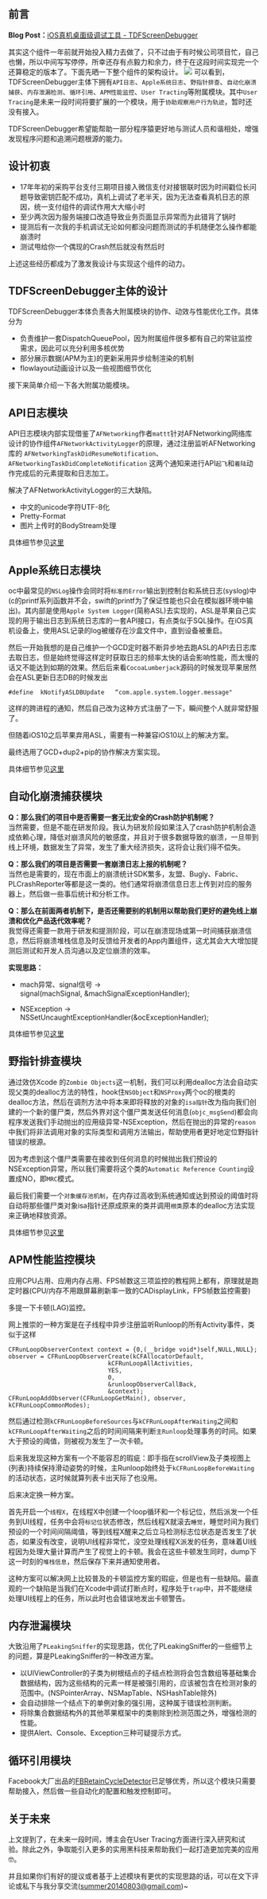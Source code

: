 


## 前言
**Blog Post：**[iOS真机桌面级调试工具 - TDFScreenDebugger](https://summer20140803.github.io/2018/05/20/iOS真机桌面级调试工具/)

其实这个组件一年前就开始投入精力去做了，只不过由于有时候公司项目忙，自己也懒，所以中间写写停停，所幸还存有点毅力和余力，终于在这段时间实现完一个还算稳定的版本了。下面先晒一下整个组件的架构设计。
![](https://ws3.sinaimg.cn/large/006tNc79gy1fsiwa7ubzvj30nn0bygm9.jpg)
可以看到，TDFScreenDebugger主体下拥有`API日志`、`Apple系统日志`、`野指针排查`、`自动化崩溃捕获`、`内存泄漏检测`、`循环引用`、`APM性能监控`、`User Tracting`等附属模块。其中`User Tracing`是未来一段时间将要扩展的一个模块，用于`协助观察用户行为轨迹`，暂时还没有接入。  

TDFScreenDebugger希望能帮助一部分程序猿更好地与测试人员和谐相处，增强发现程序问题和追溯问题根源的能力。

## 设计初衷
* 17年年初的采购平台支付三期项目接入微信支付对接银联时因为时间戳位长问题导致密钥匹配不成功，真机上调试了老半天，因为无法查看真机日志的原因，统一支付组件的调试作用大大缩小时
* 至少两次因为服务端接口改造导致业务页面显示异常而为此错背了锅时
* 提测后有一次我的手机调试无论如何都没问题而测试的手机随便怎么操作都能崩溃时
* 测试甩给你一个偶现的Crash然后就没有然后时

上述这些经历都成为了激发我设计与实现这个组件的动力。

## TDFScreenDebugger主体的设计
TDFScreenDebugger本体负责各大附属模块的协作、动效与性能优化工作。具体分为
* 负责维护一套DispatchQueuePool，因为附属组件很多都有自己的常驻监控需求，因此可以充分利用多核优势
* 部分展示数据(APM为主)的更新采用异步绘制渲染的机制
* flowlayout动画设计以及一些视图细节优化

接下来简单介绍一下各大附属功能模块。

## API日志模块
API日志模块内部实现借鉴了`AFNetworking`作者`mattt`针对AFNetworking网络库设计的协作组件`AFNetworkActivityLogger`的原理，通过注册监听AFNetworking库的
`AFNetworkingTaskDidResumeNotification`、`AFNetworkingTaskDidCompleteNotification`
这两个通知来进行API`起飞`和`着陆`动作完成后的元素提取和日志加工。

解决了AFNetworkActivityLogger的三大缺陷。
- 中文的unicode字符UTF-8化
- Pretty-Format
- 图片上传时的BodyStream处理

具体细节参见[这里](https://summer20140803.github.io/2017/08/15/制作API日志阅读器/)

## Apple系统日志模块
oc中最常见的`NSLog`操作会同时将`标准的Error`输出到控制台和系统日志(syslog)中(c的printf系列函数并不会，swift的printf为了保证性能也只会在模拟器环境中输出)。其内部是使用`Apple System Logger`(简称ASL)去实现的，ASL是苹果自己实现的用于输出日志到系统日志库的一套API接口，有点类似于SQL操作。在iOS真机设备上，使用ASL记录的log被缓存在沙盒文件中，直到设备被重启。

然后一开始我想的是自己维护一个GCD定时器不断异步地去跑ASL的API去日志库去取日志，但是始终觉得这样定时获取日志的频率太快的话会影响性能，而太慢的话又不能达到如期的效果。然后后来看`CocoaLumberjack`源码的时候发现苹果居然会在ASL更新日志DB的时候发出

```objc
#define  kNotifyASLDBUpdate   “com.apple.system.logger.message"
```
这样的跨进程的通知，然后自己改为这种方式注册了一下，瞬间整个人就非常舒服了。

但随着iOS10之后苹果弃用ASL，需要有一种兼容iOS10以上的解决方案。  

最终选用了GCD+dup2+pip的协作解决方案实现。  

具体细节参见[这里](https://summer20140803.github.io/2017/09/06/Apple系统日志捕获方案/)

## 自动化崩溃捕获模块
**Q：那么我们的项目中是否需要一套无比安全的Crash防护机制呢？**   
当然需要，但是不能在研发阶段。我认为研发阶段如果注入了crash防护机制会造成依赖心理，降低对崩溃风险的敏感度，并且对于很多数据导致的崩溃，一旦带到线上环境，数据发生了异常，发生了重大经济损失，这将会让我们得不偿失。  

**Q：那么我们的项目是否需要一套崩溃日志上报的机制呢？**     
当然也是需要的，现在市面上的崩溃统计SDK繁多，友盟、Bugly、Fabric、PLCrashReporter等都是这一类的。他们通常将崩溃信息日志上传到对应的服务器上，然后做一些事后统计和分析工作。  

**Q：那么在前面两者机制下，是否还需要别的机制用以帮助我们更好的避免线上崩溃和优化产品迭代效率呢？**     
我觉得还需要一款用于研发和提测阶段，可以在崩溃现场或第一时间捕获崩溃信息，然后将崩溃堆栈信息及时反馈给开发者的App内置组件，这尤其会大大增加提测后测试和开发人员沟通以及定位崩溃的效率。   

**实现思路：**  
  
- mach异常、signal信号 ->   
signal(machSignal, &machSignalExceptionHandler);   

-  NSException ->   
NSSetUncaughtExceptionHandler(&ocExceptionHandler);  

具体细节参见[这里](https://summer20140803.github.io/2017/11/23/iOS的崩溃捕获方案/)

## 野指针排查模块
通过效仿Xcode 的`Zombie Objects`这一机制，我们可以利用dealloc方法会自动实现父类的dealloc方法的特性，hook住`NSObject`和`NSProxy`两个oc的根类的dealloc方法，然后在调剂方法中将本来即将释放的对象的`isa指针`改为指向我们创建的一个新的僵尸类，然后外界对这个僵尸类发送任何消息(`objc_msgSend`)都会向程序发送我们手动抛出的应用级异常-NSException，然后在抛出的异常的`reason`中我们将非法调用对象的实际类型和调用方法输出，帮助使用者更好地定位野指针错误的根源。  

因为考虑到这个僵尸类需要在接收到任何消息的时候抛出我们预设的NSException异常，所以我们需要将这个类的`Automatic Reference Counting`设置成NO，即`MRC`模式。  

最后我们需要一个`对象缓存池机制`，在内存过高收到系统通知或达到预设的阈值时将自动将那些僵尸类对象isa指针还原成原来的类并调用`根类`原本的dealloc方法实现来正确地释放资源。

具体细节参见[这里](https://summer20140803.github.io/2017/12/25/iOS使用代码排查野指针错误/)

## APM性能监控模块
应用CPU占用、应用内存占用、FPS帧数这三项监控的教程网上都有，原理就是跑定时器(CPU/内存不用跟屏幕刷新率一致的CADisplayLink，FPS帧数监控需要)  

多提一下卡顿(LAG)监控。  

网上推崇的一种方案是在子线程中异步注册监听Runloop的所有Activity事件，类似于这样 
  
```objc
CFRunLoopObserverContext context = {0,(__bridge void*)self,NULL,NULL};
observer = CFRunLoopObserverCreate(kCFAllocatorDefault,
                            kCFRunLoopAllActivities,
                            YES,
                            0,
                            &runloopObserverCallBack,
                            &context);
CFRunLoopAddObserver(CFRunLoopGetMain(), observer, kCFRunLoopCommonModes);
```

然后通过检测`kCFRunLoopBeforeSources`与`kCFRunLoopAfterWaiting`之间和`kCFRunLoopAfterWaiting`之后的时间间隔来判断`主Runloop`处理事务的时间。如果大于预设的阈值，则被视为发生了一次卡顿。

后来我发现这种方案有一个不能容忍的瑕疵：即手指在scrollView及子类视图上(列表)持续保持滑动姿势的时候，主Runloop始终处于`kCFRunLoopBeforeWaiting`的活动状态，这时候就算列表卡出天际了也没用。  

后来决定换一种方案。  

首先开启一个`线程X`，在线程X中创建一个loop循环和一个标记位，然后派发一个任务到UI线程，任务中会将`标记位`状态修改，然后线程X就滚去`睡觉`，睡觉时间为我们预设的一个时间间隔阈值，等到线程X醒来之后立马检测标志位状态是否发生了状态，如果没有改变，说明UI线程非常忙，没空处理线程X派发的任务，意味着UI线程因为处理大量计算而产生了视觉上的卡顿。我会在这些卡顿发生同时，dump下这一时刻的`堆栈信息`，然后保存下来并通知使用者。  

这种方案可以解决网上比较普及的卡顿监控方案的瑕疵，但是也有一些缺陷。最直观的一个缺陷是当我们在Xcode中调试打断点时，程序处于`trap`中，并不能继续处理UI线程上的任务，所以此时也会错误地发出卡顿警告。

## 内存泄漏模块
大致沿用了`PLeakingSniffer`的实现思路，优化了PLeakingSniffer的一些细节上的问题，算是PLeakingSniffer的一种改进方案。

* 以UIViewController的子类为树根结点的子结点检测将会包含数组等基础集合数据结构，因为这些结构的元素一样是被强引用的，应该被包含在检测对象的范围中。(NSPointerArray、NSMapTable、NSHashTable除外)
* 会自动排除一个结点下的单例对象的强引用，这种属于错误检测判断。
* 将除集合数据结构外的其他苹果框架中的类剔除到检测范围之外，增强检测的性能。
* 提供Alert、Console、Exception三种可疑提示方式。

## 循环引用模块
Facebook大厂出品的[FBRetainCycleDetector](https://github.com/facebook/FBRetainCycleDetector)已足够优秀，所以这个模块只需要帮助接入，然后做一些自动化的配置和触发控制即可。

## 关于未来
上文提到了，在未来一段时间，博主会在User Tracing方面进行深入研究和试验。除此之外，争取能引入更多的实用黑科技来帮助我们一起打造更加完美的应用🤓。  

并且如果你们有好的提议或者基于上述模块有更优的实现思路的话，可以在文下评论或私下与我分享交流(summer20140803@gmail.com)~

